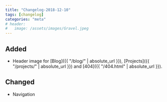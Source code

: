 ```yaml
---
title: "Changelog-2018-12-10"
tags: [changelog]
categories: "meta"
# header:
#   image: /assets/images/Gravel.jpeg
---
```


## Added
- Header image for [Blog]({{ "/blog/" | absolute_url }}), [Projects]({{ "/projects/" | absolute_url }}) and [404]({{ "/404.html" | absolute_url }}).

## Changed
- Navigation